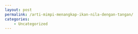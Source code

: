 ```yaml
---
layout: post
permalink: /arti-mimpi-menangkap-ikan-nila-dengan-tangan/
categories:
    - Uncategorized
---
```


